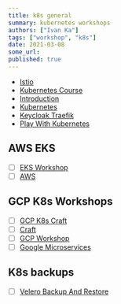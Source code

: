 ```yaml
---
title: k8s general
summary: kubernetes workshops
authors: ["Ivan Ka"]
tags: ["workshop", "k8s"]
date: 2021-03-08
some_url:
published: true
---
```


- [Istio](https://github.com/ik-kubernetes/istio-workshop)
- [Kubernetes Course](https://github.com/wardviaene/kubernetes-course)
- [Introduction](https://kumorilabs.com/blog/k8s-0-introduction-blog-series-kubernetes/)
- [Kubernetes](https://github.com/eon01/kubernetes-workshop)
- [Keycloak Traefik](https://github.com/ibuetler/docker-keycloak-traefik-workshop)
- [Play With Kubernetes](https://labs.play-with-k8s.com/)

## AWS EKS

- [ ] [EKS Workshop](https://eksworkshop.com/)
- [ ] [AWS](https://github.com/aws-samples/aws-workshop-for-kubernetes)

## GCP K8s Workshops

- [ ] [GCP K8s Craft](https://github.com/kelseyhightower/intro-to-kubernetes-workshop)
- [ ] [Craft](https://github.com/kelseyhightower/craft-kubernetes-workshop)
- [ ] [GCP Workshop](https://github.com/GoogleCloudPlatform/kubernetes-workshops)
- [ ] [Google Microservices](https://github.com/GoogleCloudPlatform/microservices-demo)

## K8s backups

- [ ] [Velero Backup And Restore](https://www.eksworkshop.com/intermediate/280_backup-and-restore/)
